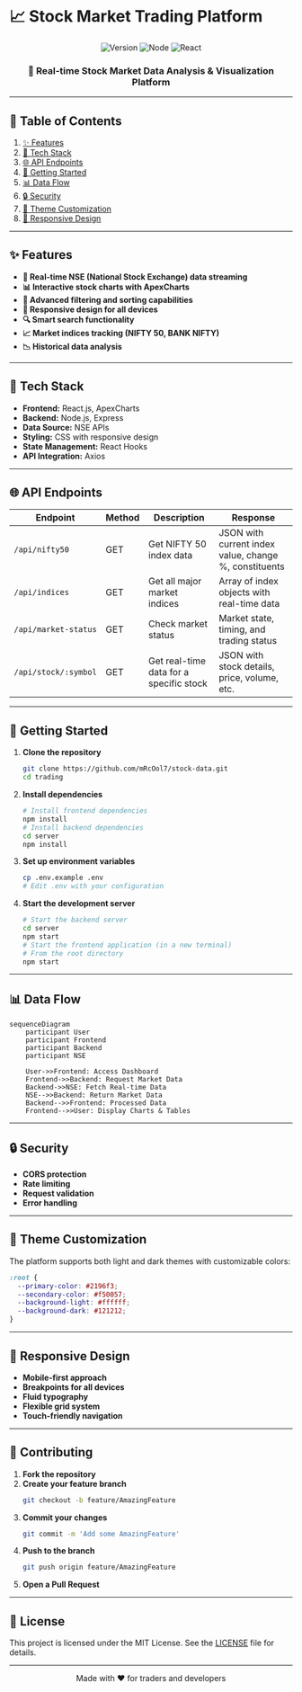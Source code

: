 # 📈 Stock Market Trading Platform  

<div align="center">  
  <img src="https://img.shields.io/badge/version-0.1.0-green.svg" alt="Version">  
  <img src="https://img.shields.io/badge/node-%3E%3D%2014.0.0-brightgreen.svg" alt="Node">  
  <img src="https://img.shields.io/badge/react-%5E19.0.0-blue.svg" alt="React">  
  <h3>🚀 Real-time Stock Market Data Analysis & Visualization Platform</h3>  
</div>  

---

## 📖 Table of Contents  

1. [✨ Features](#-features)  
2. [🔧 Tech Stack](#-tech-stack)  
3. [🌐 API Endpoints](#-api-endpoints)  
4. [🚀 Getting Started](#-getting-started)  
5. [📊 Data Flow](#-data-flow)  
6. [🔒 Security](#-security)  
7. [🎨 Theme Customization](#-theme-customization)  
8. [📱 Responsive Design](#-responsive-design)  

---

## ✨ Features  

- **🔄 Real-time NSE (National Stock Exchange) data streaming**  
- **📊 Interactive stock charts with ApexCharts**  
- **🎯 Advanced filtering and sorting capabilities**  
- **📱 Responsive design for all devices**  
- **🔍 Smart search functionality**  
- **📈 Market indices tracking (NIFTY 50, BANK NIFTY)**    
- **📉 Historical data analysis**  

---

## 🔧 Tech Stack  

- **Frontend:** React.js, ApexCharts  
- **Backend:** Node.js, Express  
- **Data Source:** NSE APIs  
- **Styling:** CSS with responsive design  
- **State Management:** React Hooks  
- **API Integration:** Axios  

---

## 🌐 API Endpoints  

| Endpoint            | Method | Description                          | Response                                      |  
|----------------------|--------|--------------------------------------|-----------------------------------------------|  
| `/api/nifty50`       | GET    | Get NIFTY 50 index data              | JSON with current index value, change %, constituents |  
| `/api/indices`       | GET    | Get all major market indices         | Array of index objects with real-time data    |  
| `/api/market-status` | GET    | Check market status                  | Market state, timing, and trading status      |  
| `/api/stock/:symbol` | GET    | Get real-time data for a specific stock | JSON with stock details, price, volume, etc. |  

---

## 🚀 Getting Started  

1. **Clone the repository**  
   ```bash  
   git clone https://github.com/mRcOol7/stock-data.git  
   cd trading  
   ```  

2. **Install dependencies**  
   ```bash  
   # Install frontend dependencies  
   npm install  
   # Install backend dependencies  
   cd server  
   npm install  
   ```  

3. **Set up environment variables**  
   ```bash  
   cp .env.example .env  
   # Edit .env with your configuration  
   ```  

4. **Start the development server**  
   ```bash  
   # Start the backend server  
   cd server  
   npm start  
   # Start the frontend application (in a new terminal)  
   # From the root directory  
   npm start  
   ```  

---

## 📊 Data Flow  

```mermaid  
sequenceDiagram  
    participant User  
    participant Frontend  
    participant Backend  
    participant NSE  

    User->>Frontend: Access Dashboard  
    Frontend->>Backend: Request Market Data  
    Backend->>NSE: Fetch Real-time Data  
    NSE-->>Backend: Return Market Data  
    Backend-->>Frontend: Processed Data  
    Frontend-->>User: Display Charts & Tables  
```  

---

## 🔒 Security  

- **CORS protection**  
- **Rate limiting**  
- **Request validation**  
- **Error handling**  

---

## 🎨 Theme Customization  

The platform supports both light and dark themes with customizable colors:  

```css  
:root {  
  --primary-color: #2196f3;  
  --secondary-color: #f50057;  
  --background-light: #ffffff;  
  --background-dark: #121212;  
}  
```  

---

## 📱 Responsive Design  

- **Mobile-first approach**  
- **Breakpoints for all devices**  
- **Fluid typography**  
- **Flexible grid system**  
- **Touch-friendly navigation**  

---

## 🤝 Contributing  

1. **Fork the repository**  
2. **Create your feature branch**  
   ```bash  
   git checkout -b feature/AmazingFeature  
   ```  
3. **Commit your changes**  
   ```bash  
   git commit -m 'Add some AmazingFeature'  
   ```  
4. **Push to the branch**  
   ```bash  
   git push origin feature/AmazingFeature  
   ```  
5. **Open a Pull Request**  

---

## 📜 License  

This project is licensed under the MIT License. See the [LICENSE](LICENSE) file for details.  

---

<div align="center">  
  Made with ❤️ for traders and developers  
</div>
